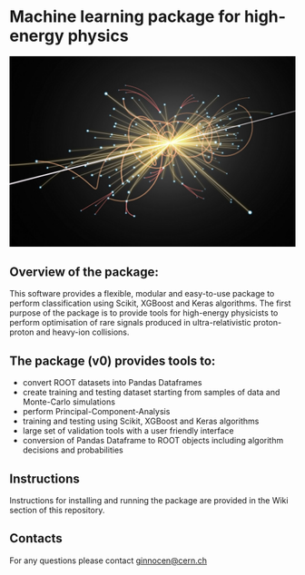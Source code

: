 Machine learning package for high-energy physics
==================
![Rough.js arc](LHCparticle.jpg)

## Overview of the package:
This software provides a flexible, modular and easy-to-use package to perform classification using Scikit, XGBoost and Keras algorithms. The first purpose of the package is to provide tools for high-energy physicists to perform optimisation of rare signals produced in ultra-relativistic proton-proton and heavy-ion collisions. 

## The package (v0) provides tools to:
- convert ROOT datasets into Pandas Dataframes
- create training and testing dataset starting from samples of data and Monte-Carlo simulations
- perform Principal-Component-Analysis
- training and testing using Scikit, XGBoost and Keras algorithms
- large set of validation tools with a user friendly interface
- conversion of Pandas Dataframe to ROOT objects including algorithm decisions and probabilities 

## Instructions 
Instructions for installing and running the package are provided in the Wiki section of this repository. 

## Contacts 
For any questions please contact ginnocen@cern.ch
